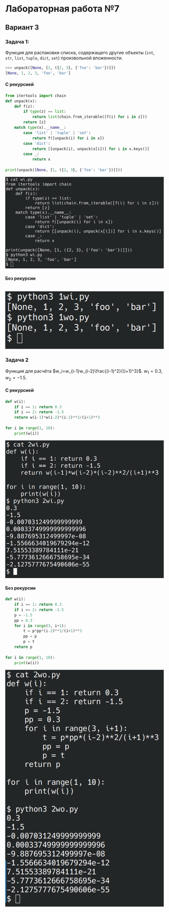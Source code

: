 # Лабораторная работа №7
## Вариант 3
### Задача 1:
Функция для распаковки списка, содержащего другие объекты (`int`, `str`, `list`, `tuple`, `dict`, `set`) произвольной вложенности.
```python
>>> unpack([None, [1, ({2, 3}, {'foo': 'bar'})]])
[None, 1, 2, 3, 'foo', 'bar']
```

#### С рекурсией
```python
from itertools import chain
def unpack(x):
    def f(z):
        if type(z) == list:
            return list(chain.from_iterable([f(i) for i in z]))
        return [z]
    match type(x).__name__:
        case 'list' | 'tuple' | 'set':
            return f([unpack(i) for i in x])
        case 'dict':
            return [[unpack(i), unpack(x[i])] for i in x.keys()]
        case _:
            return x

print(unpack([None, [1, ({2, 3}, {'foo': 'bar'})]]))
```
![](screens/1wi.png)

#### Без рекурсии
```python
```
![](screens/1wo.png)

### Задача 2
Функция для расчёта $w_i=w_{i-1}w_{i-2}\frac{(i-1)^2}{(i+1)^3}$. $w_1=0.3,w_2=-1.5$.

#### С рекурсией
```python
def w(i):
    if i == 1: return 0.3
    if i == 2: return -1.5
    return w(i-1)*w(i-2)*(i-2)**2/(i+1)**3

for i in range(1, 10):
    print(w(i))
```
![](screens/2wi.png)

#### Без рекурсии
```python
def w(i):
    if i == 1: return 0.3
    if i == 2: return -1.5
    p = -1.5
    pp = 0.3
    for i in range(3, i+1):
        t = p*pp*(i-2)**2/(i+1)**3
        pp = p
        p = t
    return p

for i in range(1, 10):
    print(w(i))

```
![](screens/2wo.png)
